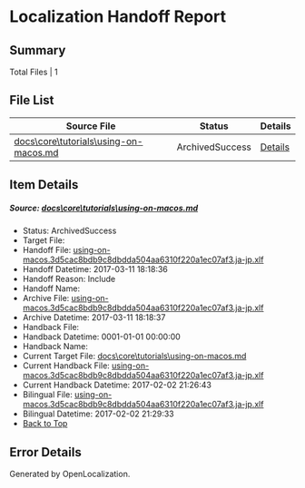 # <a name='report-top'></a> Localization Handoff Report

## Summary
 Total Files | 1

## File List
 Source File | Status | Details 
 ----------- | ------ | ------- 
 [docs\core\tutorials\using-on-macos.md](https://github.com/dotnet/docs/blob/505d21354ef540cd17d9837589ed7b76ed5b3868/docs/core/tutorials/using-on-macos.md) | ArchivedSuccess | [Details](#976bc3196bec0cdc0a1b2d051bc082edc0e0c1a1112)

## Item Details
##### <a name='976bc3196bec0cdc0a1b2d051bc082edc0e0c1a1112'></a> Source: [docs\core\tutorials\using-on-macos.md](https://github.com/dotnet/docs/blob/505d21354ef540cd17d9837589ed7b76ed5b3868/docs/core/tutorials/using-on-macos.md)
* Status: ArchivedSuccess
* Target File: 
* Handoff File: [using-on-macos.3d5cac8bdb9c8dbdda504aa6310f220a1ec07af3.ja-jp.xlf](https://github.com/dotnet/docs.handoff/blob/9f6b6181606d0fbe103f11fd5078557130e2524b/ol-handoff/dotnet/docs.ja-jp/master/dotnet-core/using-on-macos.3d5cac8bdb9c8dbdda504aa6310f220a1ec07af3.ja-jp.xlf)
* Handoff Datetime: 2017-03-11 18:18:36
* Handoff Reason: Include
* Handoff Name: 
* Archive File: [using-on-macos.3d5cac8bdb9c8dbdda504aa6310f220a1ec07af3.ja-jp.xlf](https://github.com/dotnet/docs.handoff/blob/d858fa678e0ada6cf875c447fa978c2778c04f2b/ol-archive/dotnet/docs.ja-jp/master/dotnet-core/using-on-macos.3d5cac8bdb9c8dbdda504aa6310f220a1ec07af3.ja-jp.xlf)
* Archive Datetime: 2017-03-11 18:18:37
* Handback File: 
* Handback Datetime: 0001-01-01 00:00:00
* Handback Name: 
* Current Target File: [docs\core\tutorials\using-on-macos.md](https://github.com/dotnet/docs.ja-jp/blob/d12ef71aeb96760793b1905b11ca6970e99ec0e2/docs/core/tutorials/using-on-macos.md)
* Current Handback File: [using-on-macos.3d5cac8bdb9c8dbdda504aa6310f220a1ec07af3.ja-jp.xlf](https://github.com/dotnet/docs.handback/blob/46f662cc185843cb5acb0f57571b70e028186bb1/ol-handback/dotnet/docs.ja-jp/master/dotnet-core/using-on-macos.3d5cac8bdb9c8dbdda504aa6310f220a1ec07af3.ja-jp.xlf)
* Current Handback Datetime: 2017-02-02 21:26:43
* Bilingual File: [using-on-macos.3d5cac8bdb9c8dbdda504aa6310f220a1ec07af3.ja-jp.xlf](https://github.com/dotnet/docs.handback/blob/46f662cc185843cb5acb0f57571b70e028186bb1/ol-handback/dotnet/docs.ja-jp/master/dotnet-core/using-on-macos.3d5cac8bdb9c8dbdda504aa6310f220a1ec07af3.ja-jp.xlf)
* Bilingual Datetime: 2017-02-02 21:29:33
* [Back to Top](#report-top)


## Error Details

Generated by OpenLocalization.
